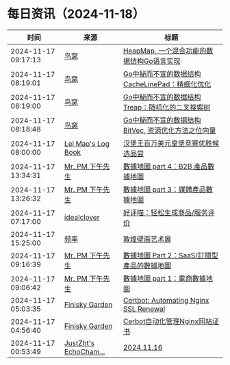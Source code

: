 ﻿# 每日资讯（2024-11-18）

|时间|来源|标题|
|---|---|---|
|2024-11-17 09:17:13|[鸟窝](https://colobu.com/atom.xml)|[HeapMap, 一个混合功能的数据结构Go语言实现](https://colobu.com/2024/11/17/heapmap/)|
|2024-11-17 08:19:01|[鸟窝](https://colobu.com/atom.xml)|[Go中秘而不宣的数据结构 CacheLinePad：精细化优化](https://colobu.com/2024/11/17/go-internal-ds-cacheline/)|
|2024-11-17 08:19:00|[鸟窝](https://colobu.com/atom.xml)|[Go中秘而不宣的数据结构 Treap：随机化的二叉搜索树](https://colobu.com/2024/11/17/go-internal-ds-treap/)|
|2024-11-17 08:18:48|[鸟窝](https://colobu.com/atom.xml)|[Go中秘而不宣的数据结构 BitVec, 资源优化方法之位向量](https://colobu.com/2024/11/17/go-internal-ds-bitvec/)|
|2024-11-17 08:00:00|[Lei Mao's Log Book](https://leimao.github.io/atom.xml)|[汉堡王百万美元皇堡竞赛优胜候选品尝](https://leimao.github.io/essay/Burger-King-Million-Dollar-Whopper-Contest/)|
|2024-11-17 13:34:31|[Mr. PM 下午先生](http://mrpm.cc/?feed=rss2)|[數據地圖 part 4：B2B 產品數據地圖](https://mrpm.cc/?p=1716)|
|2024-11-17 13:26:32|[Mr. PM 下午先生](http://mrpm.cc/?feed=rss2)|[數據地圖 part 3：媒體產品數據地圖](https://mrpm.cc/?p=1714)|
|2024-11-17 07:17:00|[idealclover](https://idealclover.top/feed)|[好评喵：轻松生成商品/服务评价](https://idealclover.top/archives/641/)|
|2024-11-17 15:25:00|[频率](https://pinlyu.com/atom.xml)|[敦煌壁画艺术展](https://pinlyu.com/posts/89/)|
|2024-11-17 09:16:39|[Mr. PM 下午先生](http://feeds.feedburner.com/pmmustknow)|[數據地圖 Part 2：SaaS/訂閱型產品的數據地圖](https://mrpm.cc/?p=1710)|
|2024-11-17 09:06:42|[Mr. PM 下午先生](http://feeds.feedburner.com/pmmustknow)|[數據地圖 part 1：電商數據地圖](https://mrpm.cc/?p=1708)|
|2024-11-17 05:03:35|[Finisky Garden](https://finisky.github.io/atom.xml)|[Certbot: Automating Nginx SSL Renewal](https://finisky.github.io/en/certbot-automating-nginx-ssl-renewal/)|
|2024-11-17 04:56:40|[Finisky Garden](https://finisky.github.io/atom.xml)|[Cerbot自动化管理Nginx网站证书](https://finisky.github.io/certbot-automating-nginx-ssl-renewal/)|
|2024-11-17 00:53:49|[JustZht's EchoCham...](https://www.justzht.com/rss/)|[2024.11.16](https://www.justzht.com/2024-11-16/)|

